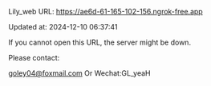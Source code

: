Lily_web URL: https://ae6d-61-165-102-156.ngrok-free.app

Updated at: 2024-12-10 06:37:41

If you cannot open this URL, the server might be down.

Please contact: 

goley04@foxmail.com Or Wechat:GL_yeaH